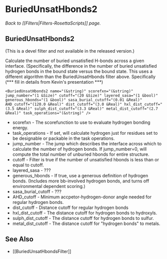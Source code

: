 # BuriedUnsatHbonds2 
*Back to [[Filters|Filters-RosettaScripts]] page.*
## BuriedUnsatHbonds2 

(This is a devel filter and not available in the released version.)

<!--- BEGIN_INTERNAL -->

Calculate the number of buried unsatisfied H-bonds across a given interface. (Specifically, the difference in the number of buried unsatisfied hydrogen bonds in the bound state versus the bound state. This uses a different algorithm than the BuriedUnsatHbonds filter above. Specifically (*** fill in details from Kevin's presentation ***)

```
<BuriedUnsatHbonds2 name="(&string)" scorefxn="(&string)" jump_number="(1 &Size)" cutoff="(20 &Size)" layered_sasa="(1 &bool)" generous_hbonds="(1 &bool)" sasa_burial_cutoff="(0.01 &Real)" AHD_cutoff="(120.0 &Real)" dist_cutoff="(3.0 &Real)" hxl_dist_cutoff="(3.5 &Real)" sulph_dist_cutoff="(3.3 &Real)" metal_dist_cutoff="(2.7 &Real)" task_operations="(&string)" />
```

* scorefxn - The scorefunction to use to evaluate hydrogen bonding energy.
* task_operations - If set, will calculate hydrogen just for residues set to be designable or packable in the task operations.
* jump_number - The jump which describes the interface across which to calculate the number of hydrogen bonds. If jump_number=0, will compute the total number of unburied hbonds for entire structure.
* cutoff - Filter is true if the number of unsatisfied hbonds is less than or equal to cutoff.
* layered_sasa - ??? 
* generous_hbonds - If true, use a generous definition of hydrogen bonds. (Includes more bb-involved hydrogen bonds, and turns off environmental dependent scoring.) 
* sasa_burial_cutoff - ???
* AHD_cutoff - Minimum accpetor-hydrogen-donor angle needed for regular hydrogen bonds.
* dist_cutoff - Distance cutoff for regular hydrogen bonds
* hxl_dist_cutoff - The distance cutoff for hydrogen bonds to hydroxyls.
* sulph_dist_cutoff - The distance cutoff for hydrogen bonds to sulfur.
* metal_dist_cutoff - The distance cutoff for "hydrogen bonds" to metals.

## See Also

* [[BuriedUnsatHbondsFilter]]

<!--- END_INTERNAL -->

